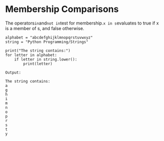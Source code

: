 # Membership Comparisons

The operators`in`and`not in`test for membership.`x in s`evaluates to true if x is a member of s, and false otherwise.



```
alphabet = "abcdefghijklmnopqrstuvwxyz"
string = "Python Programming/Strings"

print("The string contains:")
for letter in alphabet:
    if letter in string.lower():
        print(letter)
        
Output: 

The string contains:
a
g
h
i
m
n
o
p
r
s
t
y
```



